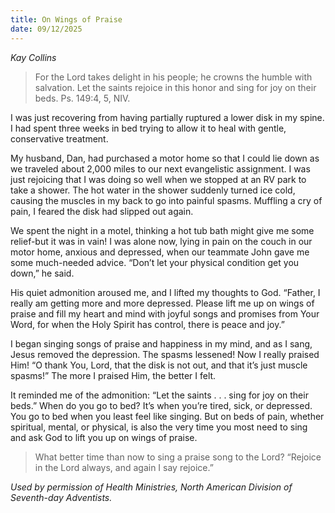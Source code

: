 ```yaml
---
title: On Wings of Praise
date: 09/12/2025
---
```


_Kay Collins_

> <p></p>
> For the Lord takes delight in his people; he crowns the humble with salvation. Let the saints rejoice in this honor and sing for joy on their beds. Ps. 149:4, 5, NIV.

I was just recovering from having partially ruptured a lower disk in my spine. I had spent three weeks in bed trying to allow it to heal with gentle, conservative treatment.

My husband, Dan, had purchased a motor home so that I could lie down as we traveled about 2,000 miles to our next evangelistic assignment. I was just rejoicing that I was doing so well when we stopped at an RV park to take a shower. The hot water in the shower suddenly turned ice cold, causing the muscles in my back to go into painful spasms. Muffling a cry of pain, I feared the disk had slipped out again.

We spent the night in a motel, thinking a hot tub bath might give me some relief-but it was in vain! I was alone now, lying in pain on the couch in our motor home, anxious and depressed, when our teammate John gave me some much-needed advice. “Don’t let your physical condition get you down,” he said.

His quiet admonition aroused me, and I lifted my thoughts to God. “Father, I really am getting more and more depressed. Please lift me up on wings of praise and fill my heart and mind with joyful songs and promises from Your Word, for when the Holy Spirit has control, there is peace and joy.”

I began singing songs of praise and happiness in my mind, and as I sang, Jesus removed the depression. The spasms lessened! Now I really praised Him! “O thank You, Lord, that the disk is not out, and that it’s just muscle spasms!” The more I praised Him, the better I felt.

It reminded me of the admonition: “Let the saints . . . sing for joy on their beds.” When do you go to bed? It’s when you’re tired, sick, or depressed. You go to bed when you least feel like singing. But on beds of pain, whether spiritual, mental, or physical, is also the very time you most need to sing and ask God to lift you up on wings of praise.

> <callout></callout>
> What better time than now to sing a praise song to the Lord? “Rejoice in the Lord always, and again I say rejoice.”

_Used by permission of Health Ministries, North American Division of Seventh-day Adventists._